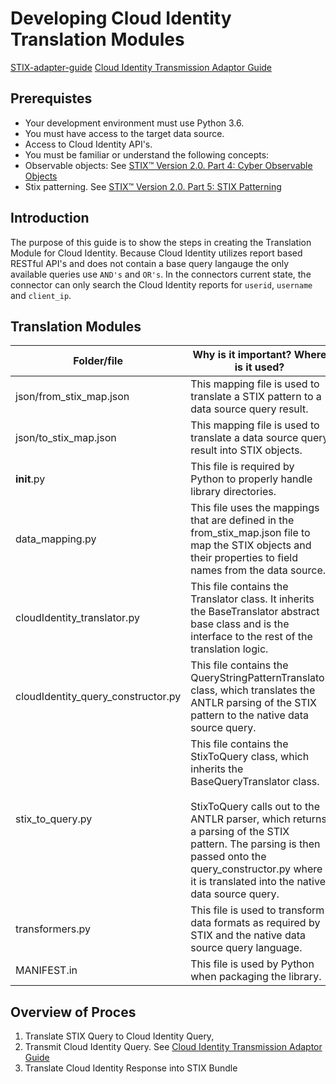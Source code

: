 # Developing Cloud Identity Translation Modules

[STIX-adapter-guide](../../../../../adapter-guide/develop-stix-adapter.md)
[Cloud Identity Transmission Adaptor Guide](../../../../stix_transmission/src/modules/cloudIdentity/develope-ci-adapter.md)

## Prerequistes 
- Your development environment must use Python 3.6.
- You must have access to the target data source.
- Access to Cloud Identity API's.
- You must be familiar or understand the following concepts:
 - Observable objects: See [STIX™ Version 2.0. Part 4: Cyber Observable Objects](http://docs.oasis-open.org/cti/stix/v2.0/stix-v2.0-part4-cyber-observable-objects.html)
 - Stix patterning. See [STIX™ Version 2.0. Part 5: STIX Patterning](https://docs.oasis-open.org/cti/stix/v2.0/stix-v2.0-part5-stix-patterning.html)



## Introduction 

The purpose of this guide is to show the steps in creating the Translation Module for Cloud Identity.  Because Cloud Identity utilizes report based RESTful API's and does not contain a base query langauge the only available queries use `AND's` and `OR's`.  In the connectors current state, the connector can only search the Cloud Identity reports for `userid`, `username` and `client_ip`.  


## Translation Modules

| Folder/file             | Why is it important? Where is it used?                                                                                                                                                                                                                                                                     |
| ----------------------- | ---------------------------------------------------------------------------------------------------------------------------------------------------------------------------------------------------------------------------------------------------------------------------------------------------------- |
| json/from_stix_map.json | This mapping file is used to translate a STIX pattern to a data source query result.                                                                                                                                                                                                                       |
| json/to_stix_map.json   | This mapping file is used to translate a data source query result into STIX objects.                                                                                                                                                                                                                       |
| **init**.py             | This file is required by Python to properly handle library directories.                                                                                                                                                                                                                                    |
| data_mapping.py         | This file uses the mappings that are defined in the from_stix_map.json file to map the STIX objects and their properties to field names from the data source.                                                                                                                                              |
| cloudIdentity_translator.py     | This file contains the Translator class. It inherits the BaseTranslator abstract base class and is the interface to the rest of the translation logic.                                                                                                                                                     |
| cloudIdentity_query_constructor.py    | This file contains the QueryStringPatternTranslator class, which translates the ANTLR parsing of the STIX pattern to the native data source query.                                                                                                                                                         |
| stix_to_query.py        | This file contains the StixToQuery class, which inherits the BaseQueryTranslator class. <br><br>StixToQuery calls out to the ANTLR parser, which returns a parsing of the STIX pattern. The parsing is then passed onto the query_constructor.py where it is translated into the native data source query. |
| transformers.py         | This file is used to transform data formats as required by STIX and the native data source query language.                                                                                                                                                                                                 |
| MANIFEST.in             | This file is used by Python when packaging the library.                                                                                                                                                                                                                                                    |

## Overview of Proces
1. Translate STIX Query to Cloud Identity Query,
2. Transmit Cloud Identity Query. See [Cloud Identity Transmission Adaptor Guide](../../../../stix_transmission/src/modules/cloudIdentity/develope-ci-adapter.md)
3. Translate Cloud Identity Response into STIX Bundle
